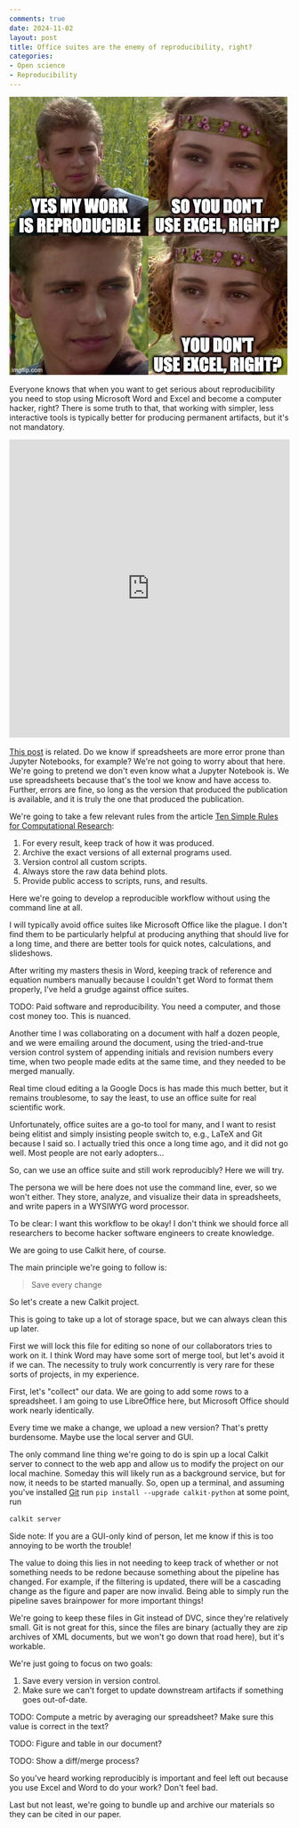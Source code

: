 ```yaml
---
comments: true
date: 2024-11-02
layout: post
title: Office suites are the enemy of reproducibility, right?
categories:
- Open science
- Reproducibility
---
```


![Anakin uses Excel.](/images/repro-office/anakin-excel.jpg)

Everyone knows that when you want to get serious about reproducibility
you need to stop using Microsoft Word and Excel and
become a computer hacker, right?
There is some truth to that,
that working with simpler, less interactive tools is typically better
for producing permanent artifacts,
but it's not mandatory.

<iframe src="https://www.linkedin.com/embed/feed/update/urn:li:share:7248736572437659648" height="536" width="504" frameborder="0" allowfullscreen="" title="Embedded post"></iframe>

[This post](https://www.linkedin.com/posts/greg-wilson-a26510b6_the-next-time-you-see-a-post-saying-spreadsheets-activity-7248736573263863809-3siO?utm_source=share&utm_medium=member_desktop)
is related.
Do we know if spreadsheets are more error prone than Jupyter Notebooks,
for example?
We're not going to worry about that here.
We're going to pretend we don't even know what a Jupyter Notebook is.
We use spreadsheets because that's the tool we know and have access to.
Further, errors are fine, so long as the version that produced the publication
is available, and it is truly the one that produced the publication.

We're going to take a few relevant rules from the article
[Ten Simple Rules for Computational Research](https://doi.org/10.1371/journal.pcbi.1003285):

1. For every result, keep track of how it was produced.
1. Archive the exact versions of all external programs used.
1. Version control all custom scripts.
1. Always store the raw data behind plots.
1. Provide public access to scripts, runs, and results.

Here we're going to develop a reproducible workflow without using the
command line at all.

I will typically avoid office suites like Microsoft Office like the plague.
I don't find them to be particularly helpful at producing anything that
should live for a long time,
and there are better tools for quick notes, calculations,
and slideshows.

After writing my masters thesis in Word,
keeping track of reference and equation numbers manually because I couldn't
get Word to format them properly,
I've held a grudge against office suites.

TODO: Paid software and reproducibility.
You need a computer, and those cost money too.
This is nuanced.

Another time I was collaborating on a document with half a dozen people,
and we were emailing around the document,
using the tried-and-true version control system of appending
initials and revision numbers every time,
when two people made edits at the same time,
and they needed to be merged manually.

Real time cloud editing a la Google Docs is has made this much better,
but it remains troublesome, to say the least,
to use an office suite for real scientific work.

Unfortunately, office suites are a go-to tool for many,
and I want to resist being elitist and simply insisting people
switch to, e.g., LaTeX and Git because I said so.
I actually tried this once a long time ago, and it did not go well.
Most people are not early adopters...

So, can we use an office suite and still work reproducibly?
Here we will try.

The persona we will be here does not use the command line, ever,
so we won't either.
They store, analyze, and visualize their data in spreadsheets,
and write papers in a WYSIWYG word processor.

To be clear: I want this workflow to be okay!
I don't think we should force all researchers to become hacker
software engineers to create knowledge.

We are going to use Calkit here, of course.

The main principle we're going to follow is:

>Save every change

So let's create a new Calkit project.

This is going to take up a lot of storage space,
but we can always clean this up later.

First we will lock this file for editing so none of our collaborators
tries to work on it.
I think Word may have some sort of merge tool,
but let's avoid it if we can.
The necessity to truly work concurrently is very rare for these sorts of
projects, in my experience.

First, let's "collect" our data.
We are going to add some rows to a spreadsheet.
I am going to use LibreOffice here, but Microsoft Office should
work nearly identically.

Every time we make a change, we upload a new version?
That's pretty burdensome.
Maybe use the local server and GUI.

The only command line thing we're going to do is spin up a local Calkit
server to connect to the web app and allow us to modify the project
on our local machine.
Someday this will likely run as a background service,
but for now, it needs to be started manually.
So, open up a terminal, and assuming you've
installed [Git](https://git-scm.com)
run `pip install --upgrade calkit-python`
at some point, run

```sh
calkit server
```

Side note: If you are a GUI-only kind of person,
let me know if this is too annoying to be worth the trouble!

The value to doing this lies in not needing to keep track of
whether or not something needs to be redone because
something about the pipeline has changed.
For example, if the filtering is updated,
there will be a cascading change as the figure and paper
are now invalid.
Being able to simply run the pipeline saves brainpower
for more important things!

We're going to keep these files in Git instead of DVC,
since they're relatively small.
Git is not great for this, since the files are binary
(actually they are zip archives of XML documents,
but we won't go down that road here),
but it's workable.

We're just going to focus on two goals:
1. Save every version in version control.
2. Make sure we can't forget to update downstream artifacts if something
   goes out-of-date.

TODO: Compute a metric by averaging our spreadsheet?
Make sure this value is correct in the text?

TODO: Figure and table in our document?

TODO: Show a diff/merge process?

So you've heard working reproducibly is important and feel left out because
you use Excel and Word to do your work?
Don't feel bad.

Last but not least,
we're going to bundle up and archive our materials so they can
be cited in our paper.
